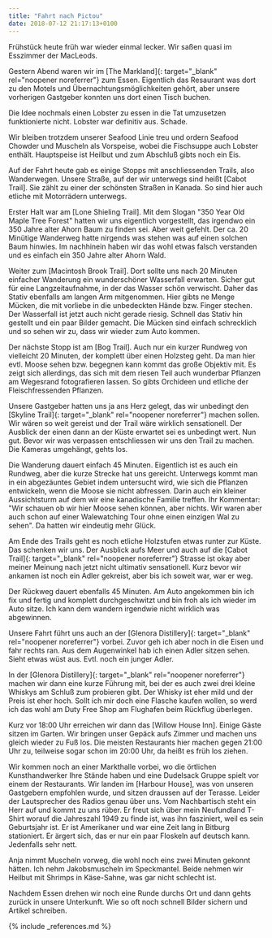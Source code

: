 ```yaml
---
title: "Fahrt nach Pictou"
date: 2018-07-12 21:17:13+0100
---
```


Frühstück heute früh war wieder einmal lecker. Wir saßen quasi im Esszimmer der MacLeods.

Gestern Abend waren wir im [The Markland]{: target="_blank" rel="noopener noreferrer"} zum Essen. Eigentlich das Resaurant was dort zu den Motels und Übernachtungsmöglichkeiten gehört, aber unsere vorherigen Gastgeber konnten uns dort einen Tisch buchen.

Die Idee nochmals einen Lobster zu essen in die Tat umzusetzen funktionierte nicht. Lobster war definitiv aus. Schade.

Wir bleiben trotzdem unserer Seafood Linie treu und ordern Seafood Chowder und Muscheln als Vorspeise, wobei die Fischsuppe auch Lobster enthält. Hauptspeise ist Heilbut und zum Abschluß gibts noch ein Eis.

Auf der Fahrt heute gab es einige Stopps mit anschliessenden Trails, also Wanderwegen. Unsere Straße, auf der wir unterwegs sind heißt [Cabot Trail]. Sie zählt zu einer der schönsten Straßen in Kanada. So sind hier auch etliche mit Motorrädern unterwegs.

Erster Halt war am [Lone Shieling Trail]. Mit dem Slogan "350 Year Old Maple Tree Forest" hatten wir uns eigentlich vorgestellt, das irgendwo ein 350 Jahre alter Ahorn Baum zu finden sei. Aber weit gefehlt. Der ca. 20 Minütige Wanderweg hatte nirgends was stehen was auf einen solchen Baum hinwies. Im nachhinein haben wir das wohl etwas falsch verstanden und es einfach ein 350 Jahre alter Ahorn Wald.

Weiter zum [Macintosh Brook Trail]. Dort sollte uns nach 20 Minuten einfacher Wanderung ein wunderschöner Wasserfall erwarten. Sicher gut für eine Langzeitaufnahme, in der das Wasser schön verwischt. Daher das Stativ ebenfalls am langen Arm mitgenommen. Hier gibts ne Menge Mücken, die mit vorliebe in die unbedeckten Hände bzw. Finger stechen. Der Wasserfall ist jetzt auch nicht gerade riesig. Schnell das Stativ hin gestellt und ein paar Bilder gemacht. Die Mücken sind einfach schrecklich und so sehen wir zu, dass wir wieder zum Auto kommen.

Der nächste Stopp ist am [Bog Trail]. Auch nur ein kurzer Rundweg von vielleicht 20 Minuten, der komplett über einen Holzsteg geht. Da man hier evtl. Moose sehen bzw. begegnen kann kommt das große Objektiv mit. Es zeigt sich allerdings, das sich mit dem riesen Teil auch wunderbar Pflanzen am Wegesrand fotografieren lassen. So gibts Orchideen und etliche der Fleischfressenden Pflanzen.

Unsere Gastgeber hatten uns ja ans Herz gelegt, das wir unbedingt den [Skyline Trail]{: target="_blank" rel="noopener noreferrer"} machen sollen. Wir wären so weit gereist und der Trail wäre wirklich sensationell. Der Ausblick der einen dann an der Küste erwartet sei es unbedingt wert. Nun gut. Bevor wir was verpassen entschliessen wir uns den Trail zu machen. Die Kameras umgehängt, gehts los. 

Die Wanderung dauert einfach 45 Minuten. Eigentlich ist es auch ein Rundweg, aber die kurze Strecke hat uns gereicht. Unterwegs kommt man in ein abgezäuntes Gebiet indem untersucht wird, wie sich die Pflanzen entwickeln, wenn die Moose sie nicht abfressen. Darin auch ein kleiner Aussichtsturm auf dem wir eine kanadische Familie treffen. Ihr Kommentar: "Wir schauen ob wir hier Moose sehen können, aber nichts. Wir waren aber auch schon auf einer Walewatching Tour ohne einen einzigen Wal zu sehen". Da hatten wir eindeutig mehr Glück.

Am Ende des Trails geht es noch etliche Holzstufen etwas runter zur Küste. Das schenken wir uns. Der Ausblick aufs Meer und auch auf die [Cabot Trail]{: target="_blank" rel="noopener noreferrer"} Strasse ist okay aber meiner Meinung nach jetzt nicht ultimativ sensationell. Kurz bevor wir ankamen ist noch ein Adler gekreist, aber bis ich soweit war, war er weg.

Der Rückweg dauert ebenfalls 45 Minuten. Am Auto angekommen bin ich fix und fertig und komplett durchgeschwitzt und bin froh als ich wieder im Auto sitze. Ich kann dem wandern irgendwie nicht wirklich was abgewinnen. 

Unsere Fahrt führt uns auch an der [Glenora Distillery]{: target="_blank" rel="noopener noreferrer"} vorbei. Zuvor geh ich aber noch in die Eisen und fahr rechts ran. Aus dem Augenwinkel hab ich einen Adler sitzen sehen. Sieht etwas wüst aus. Evtl. noch ein junger Adler.

In der [Glenora Distillery]{: target="_blank" rel="noopener noreferrer"} machen wir dann eine kurze Führung mit, bei der es auch zwei drei kleine Whiskys am Schluß zum probieren gibt. Der Whisky ist eher mild und der Preis ist eher hoch. Sollt ich mir doch eine Flasche kaufen wollen, so werd ich das wohl am Duty Free Shop am Flughafen beim Rückflug überlegen.

Kurz vor 18:00 Uhr erreichen wir dann das [Willow House Inn]. Einige Gäste sitzen im Garten. Wir bringen unser Gepäck aufs Zimmer und machen uns gleich wieder zu Fuß los. Die meisten Restaurants hier machen gegen 21:00 Uhr zu, teilweise sogar schon im 20:00 Uhr, da heißt es früh los ziehen. 

Wir kommen noch an einer Markthalle vorbei, wo die örtlichen Kunsthandwerker Ihre Stände haben und eine Dudelsack Gruppe spielt vor einem der Restaurants. Wir landen im [Harbour House], was von unseren Gastgebern empfohlen wurde, und sitzen draussen auf der Terasse. Leider der Lautsprecher des Radios genau über uns. Vom Nachbartisch steht ein Herr auf und kommt zu uns rüber. Er freut sich über mein Neufundland T-Shirt worauf die Jahreszahl 1949 zu finde ist, was ihn fasziniert, weil es sein Geburtsjahr ist. Er ist Amerikaner und war eine Zeit lang in Bitburg stationiert. Er ärgert sich, das er nur ein paar Floskeln auf deutsch kann. Jedenfalls sehr nett.

Anja nimmt Muscheln vorweg, die wohl noch eins zwei Minuten gekonnt hätten. Ich nehm Jakobsmuscheln im Speckmantel. Beide nehmen wir Heilbut mit Shrimps in Käse-Sahne, was gar nicht schlecht ist.

Nachdem Essen drehen wir noch eine Runde durchs Ort und dann gehts zurück in unsere Unterkunft. Wie so oft noch schnell Bilder sichern und Artikel schreiben.

{% include _references.md %}